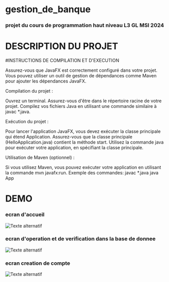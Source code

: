  # gestion_de_banque 

 ### projet du cours de programmation haut niveau L3 GL MSI 2024 

  
# DESCRIPTION DU PROJET 

#INSTRUCTIONS DE COMPILATION ET D'EXECUTION

Assurez-vous que JavaFX est correctement configuré dans votre projet.
Vous pouvez utiliser un outil de gestion de dépendances comme Maven pour ajouter les dépendances JavaFX.

Compilation du projet :

Ouvrez un terminal.
Assurez-vous d'être dans le répertoire racine de votre projet.
Compilez vos fichiers Java en utilisant une commande similaire à javac *.java.

Exécution du projet :

Pour lancer l'application JavaFX, vous devez exécuter la classe principale qui étend Application.
Assurez-vous que la classe principale (HelloApplication.java) contient la méthode start.
Utilisez la commande java pour exécuter votre application, en spécifiant la classe principale.

Utilisation de Maven (optionnel) :

Si vous utilisez Maven, vous pouvez exécuter votre application en utilisant la commande mvn javafx:run.
Exemple des commandes:
javac *.java
java App

# DEMO 
### ecran d'accueil

![Texte alternatif](IMG/image1.png)

### ecran d'operation et de verification dans la base de donnee

![Texte alternatif](IMG/image2.png)

### ecran creation  de compte 
![Texte alternatif](IMG/image3.png)
